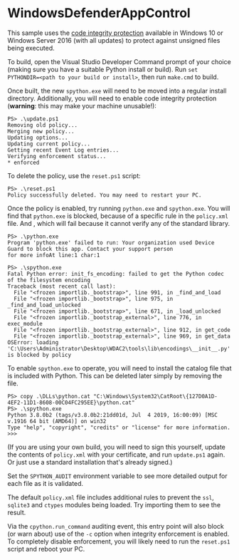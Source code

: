 WindowsDefenderAppControl
=========================

This sample uses the [code integrity protection](https://docs.microsoft.com/windows/security/threat-protection/windows-defender-application-control/windows-defender-application-control) available in Windows 10 or Windows Server 2016 (with all updates) to protect against unsigned files being executed.

To build, open the Visual Studio Developer Command prompt of your choice (making sure you have a suitable Python install or build). Run `set PYTHONDIR=<path to your build or install>`, then run `make.cmd` to build.

Once built, the new `spython.exe` will need to be moved into a regular install directory. Additionally, you will need to enable code integrity protection (**warning**: this may make your machine unusable!):

```
PS> .\update.ps1
Removing old policy...
Merging new policy...
Updating options...
Updating current policy...
Getting recent Event Log entries...
Verifying enforcement status...
* enforced
```

To delete the policy, use the `reset.ps1` script:

```
PS> .\reset.ps1
Policy successfully deleted. You may need to restart your PC.
```

Once the policy is enabled, try running `python.exe` and `spython.exe`. You will find that `python.exe` is blocked, because of a specific rule in the `policy.xml` file. And , which will fail because it cannot verify any of the standard library.

```
PS> .\python.exe
Program 'python.exe' failed to run: Your organization used Device Guard to block this app. Contact your support person
for more infoAt line:1 char:1

PS> .\spython.exe
Fatal Python error: init_fs_encoding: failed to get the Python codec of the filesystem encoding
Traceback (most recent call last):
  File "<frozen importlib._bootstrap>", line 991, in _find_and_load
  File "<frozen importlib._bootstrap>", line 975, in _find_and_load_unlocked
  File "<frozen importlib._bootstrap>", line 671, in _load_unlocked
  File "<frozen importlib._bootstrap_external>", line 776, in exec_module
  File "<frozen importlib._bootstrap_external>", line 912, in get_code
  File "<frozen importlib._bootstrap_external>", line 969, in get_data
OSError: loading 'C:\Users\Administrator\Desktop\WDAC2\tools\lib\encodings\__init__.py' is blocked by policy
```

To enable `spython.exe` to operate, you will need to install the catalog file that is included with Python. This can be deleted later simply by removing the file.

```
PS> copy .\DLLs\python.cat "C:\Windows\System32\CatRoot\{127D0A1D-4EF2-11D1-8608-00C04FC295EE}\python.cat"
PS> .\spython.exe
Python 3.8.0b2 (tags/v3.8.0b2:21dd01d, Jul  4 2019, 16:00:09) [MSC v.1916 64 bit (AMD64)] on win32
Type "help", "copyright", "credits" or "license" for more information.
>>>
```

(If you are using your own build, you will need to sign this yourself, update the contents of `policy.xml` with your certificate, and run `update.ps1` again. Or just use a standard installation that's already signed.)

Set the `SPYTHON_AUDIT` environment variable to see more detailed output for each file as it is validated.

The default `policy.xml` file includes additional rules to prevent the `ssl`, `sqlite3` and `ctypes` modules being loaded. Try importing them to see the result.

Via the `cpython.run_command` auditing event, this entry point will also block (or warn about) use of the `-c` option when integrity enforcement is enabled. To completely disable enforcement, you will likely need to run the `reset.ps1` script and reboot your PC.

